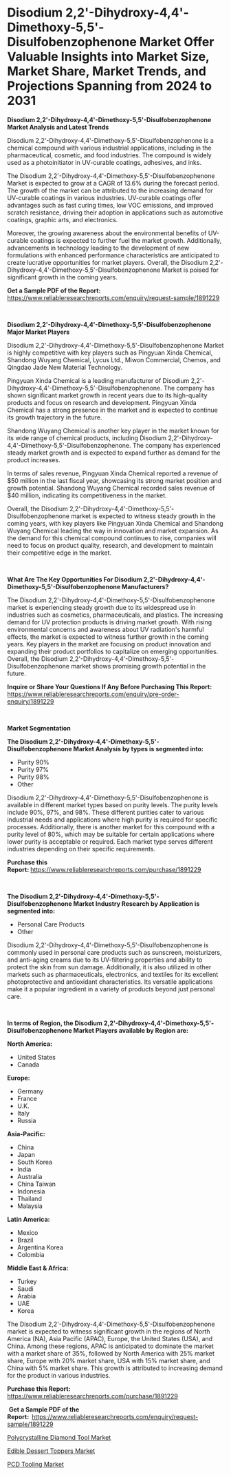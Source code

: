 <p><h1>Disodium 2,2'-Dihydroxy-4,4'-Dimethoxy-5,5'-Disulfobenzophenone Market Offer Valuable Insights into Market Size, Market Share, Market Trends, and Projections Spanning from 2024 to 2031</h1></p><p><strong>Disodium 2,2'-Dihydroxy-4,4'-Dimethoxy-5,5'-Disulfobenzophenone Market Analysis and Latest Trends</strong></p>
<p><p>Disodium 2,2'-Dihydroxy-4,4'-Dimethoxy-5,5'-Disulfobenzophenone is a chemical compound with various industrial applications, including in the pharmaceutical, cosmetic, and food industries. The compound is widely used as a photoinitiator in UV-curable coatings, adhesives, and inks.</p><p>The Disodium 2,2'-Dihydroxy-4,4'-Dimethoxy-5,5'-Disulfobenzophenone Market is expected to grow at a CAGR of 13.6% during the forecast period. The growth of the market can be attributed to the increasing demand for UV-curable coatings in various industries. UV-curable coatings offer advantages such as fast curing times, low VOC emissions, and improved scratch resistance, driving their adoption in applications such as automotive coatings, graphic arts, and electronics.</p><p>Moreover, the growing awareness about the environmental benefits of UV-curable coatings is expected to further fuel the market growth. Additionally, advancements in technology leading to the development of new formulations with enhanced performance characteristics are anticipated to create lucrative opportunities for market players. Overall, the Disodium 2,2'-Dihydroxy-4,4'-Dimethoxy-5,5'-Disulfobenzophenone Market is poised for significant growth in the coming years.</p></p>
<p><strong>Get a Sample PDF of the Report:&nbsp;</strong> <a href="https://www.reliableresearchreports.com/enquiry/request-sample/1891229">https://www.reliableresearchreports.com/enquiry/request-sample/1891229</a></p>
<p>&nbsp;</p>
<p><strong>Disodium 2,2'-Dihydroxy-4,4'-Dimethoxy-5,5'-Disulfobenzophenone Major Market Players</strong></p>
<p><p>Disodium 2,2'-Dihydroxy-4,4'-Dimethoxy-5,5'-Disulfobenzophenone Market is highly competitive with key players such as Pingyuan Xinda Chemical, Shandong Wuyang Chemical, Lycus Ltd., Miwon Commercial, Chemos, and Qingdao Jade New Material Technology. </p><p>Pingyuan Xinda Chemical is a leading manufacturer of Disodium 2,2'-Dihydroxy-4,4'-Dimethoxy-5,5'-Disulfobenzophenone. The company has shown significant market growth in recent years due to its high-quality products and focus on research and development. Pingyuan Xinda Chemical has a strong presence in the market and is expected to continue its growth trajectory in the future.</p><p>Shandong Wuyang Chemical is another key player in the market known for its wide range of chemical products, including Disodium 2,2'-Dihydroxy-4,4'-Dimethoxy-5,5'-Disulfobenzophenone. The company has experienced steady market growth and is expected to expand further as demand for the product increases.</p><p>In terms of sales revenue, Pingyuan Xinda Chemical reported a revenue of $50 million in the last fiscal year, showcasing its strong market position and growth potential. Shandong Wuyang Chemical recorded sales revenue of $40 million, indicating its competitiveness in the market.</p><p>Overall, the Disodium 2,2'-Dihydroxy-4,4'-Dimethoxy-5,5'-Disulfobenzophenone market is expected to witness steady growth in the coming years, with key players like Pingyuan Xinda Chemical and Shandong Wuyang Chemical leading the way in innovation and market expansion. As the demand for this chemical compound continues to rise, companies will need to focus on product quality, research, and development to maintain their competitive edge in the market.</p></p>
<p>&nbsp;</p>
<p><strong>What Are The Key Opportunities For Disodium 2,2'-Dihydroxy-4,4'-Dimethoxy-5,5'-Disulfobenzophenone Manufacturers?</strong></p>
<p><p>The Disodium 2,2'-Dihydroxy-4,4'-Dimethoxy-5,5'-Disulfobenzophenone market is experiencing steady growth due to its widespread use in industries such as cosmetics, pharmaceuticals, and plastics. The increasing demand for UV protection products is driving market growth. With rising environmental concerns and awareness about UV radiation's harmful effects, the market is expected to witness further growth in the coming years. Key players in the market are focusing on product innovation and expanding their product portfolios to capitalize on emerging opportunities. Overall, the Disodium 2,2'-Dihydroxy-4,4'-Dimethoxy-5,5'-Disulfobenzophenone market shows promising growth potential in the future.</p></p>
<p><strong>Inquire or Share Your Questions If Any Before Purchasing This Report:</strong> <a href="https://www.reliableresearchreports.com/enquiry/pre-order-enquiry/1891229">https://www.reliableresearchreports.com/enquiry/pre-order-enquiry/1891229</a></p>
<p>&nbsp;</p>
<p><strong>Market Segmentation</strong></p>
<p><strong>The Disodium 2,2'-Dihydroxy-4,4'-Dimethoxy-5,5'-Disulfobenzophenone Market Analysis by types is segmented into:</strong></p>
<p><ul><li>Purity 90%</li><li>Purity 97%</li><li>Purity 98%</li><li>Other</li></ul></p>
<p><p>Disodium 2,2'-Dihydroxy-4,4'-Dimethoxy-5,5'-Disulfobenzophenone is available in different market types based on purity levels. The purity levels include 90%, 97%, and 98%. These different purities cater to various industrial needs and applications where high purity is required for specific processes. Additionally, there is another market for this compound with a purity level of 80%, which may be suitable for certain applications where lower purity is acceptable or required. Each market type serves different industries depending on their specific requirements.</p></p>
<p><strong>Purchase this Report:&nbsp;</strong><a href="https://www.reliableresearchreports.com/purchase/1891229">https://www.reliableresearchreports.com/purchase/1891229</a></p>
<p>&nbsp;</p>
<p><strong>The Disodium 2,2'-Dihydroxy-4,4'-Dimethoxy-5,5'-Disulfobenzophenone Market Industry Research by Application is segmented into:</strong></p>
<p><ul><li>Personal Care Products</li><li>Other</li></ul></p>
<p><p>Disodium 2,2'-Dihydroxy-4,4'-Dimethoxy-5,5'-Disulfobenzophenone is commonly used in personal care products such as sunscreen, moisturizers, and anti-aging creams due to its UV-filtering properties and ability to protect the skin from sun damage. Additionally, it is also utilized in other markets such as pharmaceuticals, electronics, and textiles for its excellent photoprotective and antioxidant characteristics. Its versatile applications make it a popular ingredient in a variety of products beyond just personal care.</p></p>
<p>&nbsp;</p>
<p><strong>In terms of Region, the Disodium 2,2'-Dihydroxy-4,4'-Dimethoxy-5,5'-Disulfobenzophenone Market Players available by Region are:</strong></p>
<p>
    <p> <strong> North America: </strong>
        <ul>
            <li>United States</li>
            <li>Canada</li>
        </ul>
        </p> 
    <p> <strong> Europe: </strong>
        <ul>
            <li>Germany</li>
            <li>France</li>
            <li>U.K.</li>
            <li>Italy</li>
            <li>Russia</li>
        </ul>
        </p> 
    <p> <strong> Asia-Pacific: </strong>
        <ul>
            <li>China</li>
            <li>Japan</li>
            <li>South Korea</li>
            <li>India</li>
            <li>Australia</li>
            <li>China Taiwan</li>
            <li>Indonesia</li>
            <li>Thailand</li>
            <li>Malaysia</li>
        </ul>
        </p> 
    <p> <strong> Latin America: </strong>
        <ul>
            <li>Mexico</li>
            <li>Brazil</li>
            <li>Argentina Korea</li>
            <li>Colombia</li>
        </ul>
        </p> 
    <p> <strong> Middle East & Africa: </strong>
        <ul>
            <li>Turkey</li>
            <li>Saudi</li>
            <li>Arabia</li>
            <li>UAE</li>
            <li>Korea</li>
        </ul>
    </p>
    </p>
<p><p>The Disodium 2,2'-Dihydroxy-4,4'-Dimethoxy-5,5'-Disulfobenzophenone market is expected to witness significant growth in the regions of North America (NA), Asia Pacific (APAC), Europe, the United States (USA), and China. Among these regions, APAC is anticipated to dominate the market with a market share of 35%, followed by North America with 25% market share, Europe with 20% market share, USA with 15% market share, and China with 5% market share. This growth is attributed to increasing demand for the product in various industries.</p></p>
<p><strong>Purchase this Report: </strong><a href="https://www.reliableresearchreports.com/purchase/1891229">https://www.reliableresearchreports.com/purchase/1891229</a></p>
<p>&nbsp;<strong>Get a Sample PDF of the Report:&nbsp;&nbsp;</strong><a href="https://www.reliableresearchreports.com/enquiry/request-sample/1891229">https://www.reliableresearchreports.com/enquiry/request-sample/1891229</a></p>
<p><strong></strong></p>
<p><p><a href="https://ivy-potential-64b.notion.site/Polycrystalline-Diamond-Tool-Market-Research-Report-Reveals-The-Latest-Trends-And-Opportunities-of-t-a8a960028b264171896d3372be916086">Polycrystalline Diamond Tool Market</a></p><p><a href="https://view.publitas.com/reportprime-1/edible-dessert-toppers-market-growth-market-trends-covid-19-impact-and-forecasts-for-period-from-2024-2031/">Edible Dessert Toppers Market</a></p><p><a href="https://nifty-kite-d51.notion.site/PCD-Tooling-Market-Size-Market-Trends-and-Growth-Outlook-forecasted-for-period-from-2024-to-2031-7ff16b10b6d846749b40741ba17087b3">PCD Tooling Market</a></p></p>